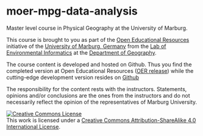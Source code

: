 # moer-mpg-data-analysis
Master level course in Physical Geography at the University of Marburg.

This course is brought to you as part of the [Open Educational Resources](https://oer.uni-marburg.de) initiative of the [University of Marburg, Germany](https://www.uni-marburg.de/de) from the [Lab of Environmental Informatics](https://www.uni-marburg.de/en/fb19/disciplines/physisch/environmentalinformatics) at the [Department of Geography](https://www.uni-marburg.de/fb19).

The course content is developed and hosted on Github. Thus you find the completed version at Open Educational Resources ([OER release](https://oer.uni-marburg.de/ilias.php?ref_id=1655946&cmdClass=ilrepositorygui&cmdNode=w2&baseClass=ilrepositorygui)) while the cutting-edge development version resides on [Github](https://geomoer.github.io/moer-mpg-data-analysis/)

The responsibility for the content rests with the instructors. Statements, opinions and/or conclusions are the ones from the instructors and do not necessarily reflect the opinion of the representatives of Marburg University.

<a rel="license" href="http://creativecommons.org/licenses/by-sa/4.0/"><img alt="Creative Commons License" style="border-width:0" src="https://i.creativecommons.org/l/by-sa/4.0/88x31.png" /></a><br />This work is licensed under a <a rel="license" href="http://creativecommons.org/licenses/by-sa/4.0/">Creative Commons Attribution-ShareAlike 4.0 International License</a>.
